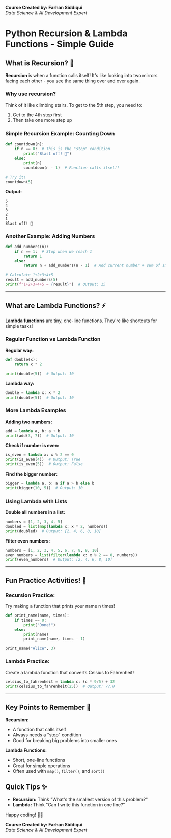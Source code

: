 **Course Created by: Farhan Siddiqui**  
*Data Science & AI Development Expert*


# Python Recursion & Lambda Functions - Simple Guide

## What is Recursion? 🔄

**Recursion** is when a function calls itself! It's like looking into two mirrors facing each other - you see the same thing over and over again.

### Why use recursion?
Think of it like climbing stairs. To get to the 5th step, you need to:
1. Get to the 4th step first
2. Then take one more step up

### Simple Recursion Example: Counting Down

```python
def countdown(n):
    if n == 0:  # This is the "stop" condition
        print("Blast off! 🚀")
    else:
        print(n)
        countdown(n - 1)  # Function calls itself!

# Try it!
countdown(5)
```

**Output:**
```
5
4
3
2
1
Blast off! 🚀
```

### Another Example: Adding Numbers

```python
def add_numbers(n):
    if n == 1:  # Stop when we reach 1
        return 1
    else:
        return n + add_numbers(n - 1)  # Add current number + sum of smaller numbers

# Calculate 1+2+3+4+5
result = add_numbers(5)
print(f"1+2+3+4+5 = {result}")  # Output: 15
```

---

## What are Lambda Functions? ⚡

**Lambda functions** are tiny, one-line functions. They're like shortcuts for simple tasks!

### Regular Function vs Lambda Function

**Regular way:**
```python
def double(x):
    return x * 2

print(double(5))  # Output: 10
```

**Lambda way:**
```python
double = lambda x: x * 2
print(double(5))  # Output: 10
```

### More Lambda Examples

**Adding two numbers:**
```python
add = lambda a, b: a + b
print(add(3, 7))  # Output: 10
```

**Check if number is even:**
```python
is_even = lambda x: x % 2 == 0
print(is_even(4))  # Output: True
print(is_even(5))  # Output: False
```

**Find the bigger number:**
```python
bigger = lambda a, b: a if a > b else b
print(bigger(10, 5))  # Output: 10
```

### Using Lambda with Lists

**Double all numbers in a list:**
```python
numbers = [1, 2, 3, 4, 5]
doubled = list(map(lambda x: x * 2, numbers))
print(doubled)  # Output: [2, 4, 6, 8, 10]
```

**Filter even numbers:**
```python
numbers = [1, 2, 3, 4, 5, 6, 7, 8, 9, 10]
even_numbers = list(filter(lambda x: x % 2 == 0, numbers))
print(even_numbers)  # Output: [2, 4, 6, 8, 10]
```

---

## Fun Practice Activities! 🎯

### Recursion Practice:
Try making a function that prints your name n times!

```python
def print_name(name, times):
    if times == 0:
        print("Done!")
    else:
        print(name)
        print_name(name, times - 1)

print_name("Alice", 3)
```

### Lambda Practice:
Create a lambda function that converts Celsius to Fahrenheit!

```python
celsius_to_fahrenheit = lambda c: (c * 9/5) + 32
print(celsius_to_fahrenheit(25))  # Output: 77.0
```

---

## Key Points to Remember 📝

**Recursion:**
- A function that calls itself
- Always needs a "stop" condition
- Good for breaking big problems into smaller ones

**Lambda Functions:**
- Short, one-line functions
- Great for simple operations
- Often used with `map()`, `filter()`, and `sort()`

## Quick Tips ✨
- **Recursion:** Think "What's the smallest version of this problem?"
- **Lambda:** Think "Can I write this function in one line?"

Happy coding! 🐍✨

**Course Created by: Farhan Siddiqui**  
*Data Science & AI Development Expert*